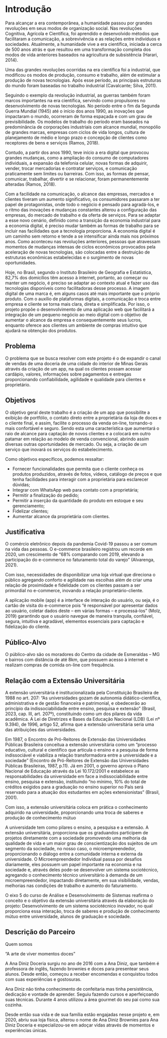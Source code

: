# Introdução

Para alcançar a era contemporânea, a humanidade passou por grandes revoluções em seus modos de organização social. Nas revoluções Cognitiva, Agrícola e Científica, foi aprendido e desenvolvido métodos que facilitaram a comunicação, a sobrevivência e as relações entre indivíduos e sociedades. Atualmente, a humanidade vive a era científica, iniciada a cerca de 500 anos atrás e que resultou em uma transformação completa dos modos de vida anteriores baseados na agricultura de subsistência (Harari, 2014).

Uma das grandes revoluções ocorridas na era científica foi a industrial, que modificou os modos de produção, consumo e trabalho, além de estimular a produção de novas tecnologias. Após esse período, as principais estruturas do mundo foram baseadas no trabalho industrial (Cavalcante; Silva, 2011).

Seguindo o exemplo da revolução industrial, as guerras também foram marcos importantes na era científica, servindo como propulsores no desenvolvimento de novas tecnologias. No período entre o fim da Segunda Guerra Mundial (1945) até o início dos anos 1990, as inovações que impactaram o mundo, ocorreram de forma espaçada e com um grau de previsibilidade. Os modelos de trabalho do período eram baseados na predominância de corporações industriais com alcance mundial, monopólio de grandes marcas, empresas com ciclos de vida longos, cultura de planejamento de médio e longo prazo e concepção de clientes como receptores de bens e serviços (Ramos, 2018).

Contudo, a partir dos anos 1990, teve início a era digital que provocou grandes mudanças, como a ampliação do consumo de computadores individuais, a expansão da telefonia celular, novas formas de adquirir, vender, trocar mercadorias e contratar serviços, e comunicação praticamente sem limites ou barreiras. Com isso, as formas de pensar, comunicar, trabalhar, divertir e se relacionar, foram permanentemente alteradas (Ramos, 2018).

Com a facilidade na comunicação, o alcance das empresas, mercados e clientes tiveram um aumento significativo, os consumidores passaram a ter papel de protagonistas, onde todo o negócio é pensado para agradá-los, e o ritmo das inovações e mudanças constantes alterou a configuração das empresas, do mercado de trabalho e da oferta de serviços. Para se adaptar a esse novo cenário, definido como a transição da economia industrial para a economia digital, é preciso mudar também as formas de trabalho para se incluir nas facilidades que a tecnologia proporciona. A economia digital é um caminho sem retorno e tende a se intensificar ainda mais nos próximos anos. Como aconteceu nas revoluções anteriores, pessoas que atravessam momentos de mudanças intensas de ciclos econômicos provocados pela aceleração de novas tecnologias, são colocadas entre a destruição de estruturas econômicas estabelecidas e o surgimento de novas oportunidades.

Hoje, no Brasil, segundo o Instituto Brasileiro de Geografia e Estatística, 82,7% dos domicílios têm acesso à internet, portanto, ao começar ou manter um negócio, é preciso se adaptar ao contexto atual e fazer uso das tecnologias disponíveis como facilitadoras desse processo. A imagem digital de uma marca é, em alguns casos até mais importante que o próprio produto. Com o auxílio de plataformas digitais, a comunicação e troca entre empresa e cliente se torna mais clara, direta e simplificada. Por isso, o projeto propõe o desenvolvimento de uma aplicação web que facilitará a integração de um pequeno negócio ao meio digital com o objetivo de aumentar o alcance da empresa e consequentemente seus lucros, enquanto oferece aos clientes um ambiente de compras intuitivo que ajudará na obtenção dos produtos.

## Problema
O problema que se busca resolver com este projeto é o de expandir o canal de vendas de uma doceria de uma cidade do interior de Minas Gerais através da criação de um app, na qual os clientes possam acessar cardápio, valores, informações sobre pagamentos e entregas proporcionando confiabilidade, agilidade e qualidade para clientes e proprietário.

## Objetivos

O objetivo geral deste trabalho é a criação de um app que possibilite a exibição de portfólio, o contato direto entre a proprietária da loja de doces e o cliente final, e assim, facilite o processo da venda on-line, tornando-o mais confortável e seguro. Sendo esta uma característica que aumentará o raio de alcance para captação de novos clientes e a colocará em outro patamar em relação ao modelo de venda convencional, abrindo assim diversas outras oportunidades de mercado. Ou seja, a criação de um serviço que inovará os serviços do estabelecimento.
 
Como objetivos específicos, podemos ressaltar: 
 
-	Fornecer funcionalidades que permita que o cliente conheça os produtos produzidos, através de fotos, vídeos, catálogo de preços e que tenha facilidades para interagir com a proprietária para esclarecer dúvidas; 
-	Integrar com WhatsApp web para contato com a proprietária; 
-	Permitir a finalização do pedido;
-	Permitir a inserção da quantidade do produto em estoque e seu gerenciamento;
-	Fidelizar clientes; 
-	Aumentar alcance da proprietária com clientes. 

## Justificativa

O comércio eletrônico depois da pandemia Covid-19 passou a ser comum na vida das pessoas. O e-commerce brasileiro registrou um recorde em 2020, um crescimento de “68% comparando com 2019, elevando a participação do e-commerce no faturamento total do varejo” (Alvarenga, 2021). 
 
Com isso, necessidades de disponibilizar uma loja virtual que direciona o público agregando conforto e agilidade nas escolhas além de criar uma relação de proximidade e fidelidade com os clientes passam a ser primordial no e-commerce, inovando a relação proprietário-cliente.

A aplicação mobile (app) é a interface de interação do usuário, ou seja, é o cartão de visita do e-commerce pois “é responsável por apresentar dados ao usuário, coletar dados deste – em várias formas – e processá-los” (Molz, 2019) garantindo que o usuário navegue de maneira tranquila, confiável, segura, intuitiva e agradável, elementos essenciais para captação e fidelização do cliente.

## Público-Alvo

O público-alvo são os moradores do Centro da cidade de Esmeraldas – MG e bairros com distância de até 8km, que possuem acesso à internet e realizam compras de comida on-line com frequência.

## Relação com a Extensão Universitária

A extensão universitária é institucionalizada pela Constituição Brasileira de 1988 no art. 207: “As universidades gozam de autonomia didático-científica, administrativa e de gestão financeira e patrimonial, e obedecerão ao princípio da indissociabilidade entre ensino, pesquisa e extensão” (Brasil, 2023, cap. III, art. 207º), constituindo como um dos pilares da vida acadêmica. A Lei de Diretrizes e Bases da Educação Nacional (LDB) (Lei nº 9.394), de 1996, artigo 52, afirma que a extensão universitária seria uma das atribuições das universidades.

Em 1987, o Encontro de Pró-Reitores de Extensão das Universidades Públicas Brasileira conceitua a extensão universitária como um “processo educativo, cultural e científico que articula o ensino e a pesquisa de forma indissociável e viabiliza a relação transformadora entre a universidade e a sociedade” (Encontro de Pró-Reitores de Extensão das Universidades Públicas Brasileiras, 1987, p.11). Já em 2001, o governo aprova o Plano Nacional de Educação através da Lei 10.172/2001 e estabelece as responsabilidades da universidade em face a indissociabilidade entre ensino, pesquisa e extensão, instituindo “no mínimo, 10% do total de créditos exigidos para a graduação no ensino superior no País será reservado para a atuação dos estudantes em ações extensionistas” (Brasil, 2001).

Com isso, a extensão universitária coloca em prática o conhecimento adquirido na universidade, proporcionando uma troca de saberes e produção de conhecimento mútuo

A universidade tem como pilares o ensino, a pesquisa e a extensão. A extensão universitária, proporciona que os graduandos participem de projetos diretamente com a sociedade promovendo uma melhoria da qualidade de vida e um maior grau de conscientização dos sujeitos de um segmento da sociedade, no nosso caso, o microempreendedor, proporcionando o diálogo entre a comunidade interna e externa da universidade.  O Microempreendedor Individual passa por desafios diariamente, eles possuem um papel importante na economia e na sociedade e, através deles pode-se desenvolver um sistema sociotécnico, agregando o conhecimento técnico universitário à demanda de um microempreendedor, impactando diretamente, em sua visibilidade, vendas, melhorias nas condições de trabalho e aumento do faturamento.

O eixo 5 do curso de Análise e Desenvolvimento de Sistemas reafirma o conceito e o objetivo da extensão universitária através da elaboração do projeto: Desenvolvimento de um sistema sociotécnico inovador, no qual proporciona essa interação, troca de saberes e produção de conhecimento mútuo entre universidade, alunos de graduação e sociedade.

## Descrição do Parceiro

Quem somos      
 
“A arte de viver momentos doces”

A Ana Diniz Doceria surgiu no ano de 2016 com a Ana Diniz, que também é professora de inglês, fazendo brownies e doces para presentear seus alunos. Desde então, começou a receber encomendas e conquistou todos com suas experiências e gostosuras.
 
Ana Diniz não tinha conhecimento de confeitaria mas tinha persistência, dedicação e vontade de aprender. Seguiu fazendo cursos e aperfeiçoando suas técnicas. Durante 4 anos utilizou a área gourmet do seu pai como sua cozinha.
 
Desde então sua vida e de sua família estão engajadas nesse projeto e, em 2020, abriu sua loja física, alterou o nome de Ana Diniz Brownies para Ana Diniz Doceria e especializou-se em adoçar vidas através de momentos e experiências únicas.
 
